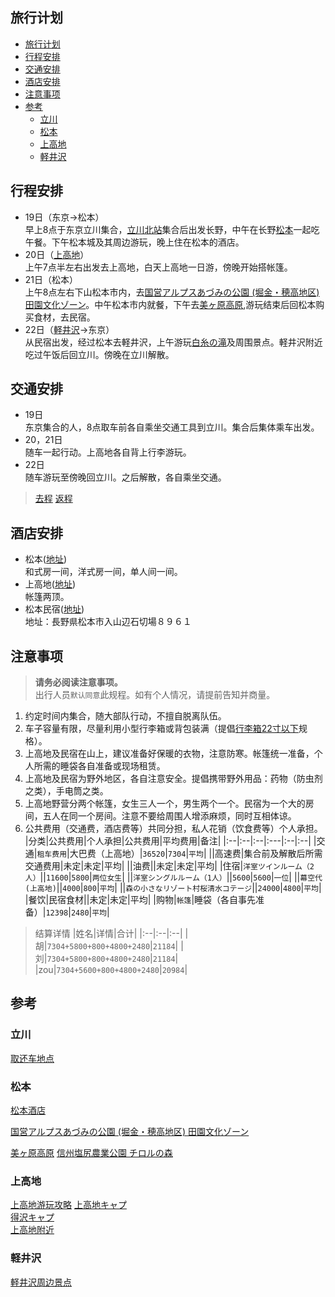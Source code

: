 ## 旅行计划
- [旅行计划](#旅行计划)
- [行程安排](#行程安排)
- [交通安排](#交通安排)
- [酒店安排](#酒店安排)
- [注意事项](#注意事项)
- [参考](#参考)
  - [立川](#立川)
  - [松本](#松本)
  - [上高地](#上高地)
  - [軽井沢](#軽井沢)

## 行程安排
* 19日（东京→松本）  
早上8点于东京立川集合，[立川北站](https://www.google.co.jp/maps/place/%E7%AB%8B%E5%B7%9D%E5%8C%97%E9%A7%85/@35.6995099,139.4102455,17z/data=!3m1!4b1!4m5!3m4!1s0x6018e1709ece8c7b:0xd8dd17123efdebd2!8m2!3d35.6995056!4d139.4124342?hl=ja)集合后出发长野，中午在长野[松本](https://www.google.co.jp/maps/place/%E9%95%B7%E9%87%8E%E7%9C%8C%E6%9D%BE%E6%9C%AC%E5%B8%82/@36.1948072,137.560597,10z/data=!3m1!4b1!4m5!3m4!1s0x601d1400e84368c7:0xcb8d6d363210cddd!8m2!3d36.2380434!4d137.9719897?hl=ja)一起吃午餐。下午松本城及其周边游玩，晚上住在松本的酒店。
* 20日（[上高地](https://www.google.co.jp/maps/place/%E4%B8%8A%E9%AB%98%E5%9C%B0/@36.2519555,137.6505701,14.75z/data=!4m5!3m4!1s0x601d0e9010f1c50b:0x9a6e421faf5c3807!8m2!3d36.2513203!4d137.653235?hl=ja)）  
上午7点半左右出发去上高地，白天上高地一日游，傍晚开始搭帐篷。 
* 21日（松本）  
上午8点左右下山松本市内，去[国営アルプスあづみの公園 (堀金・穂高地区) 田園文化ゾーン](https://www.google.co.jp/maps/place/%E5%9B%BD%E5%96%B6%E3%82%A2%E3%83%AB%E3%83%97%E3%82%B9%E3%81%82%E3%81%A5%E3%81%BF%E3%81%AE%E5%85%AC%E5%9C%92+(%E5%A0%80%E9%87%91%E3%83%BB%E7%A9%82%E9%AB%98%E5%9C%B0%E5%8C%BA)+%E7%94%B0%E5%9C%92%E6%96%87%E5%8C%96%E3%82%BE%E3%83%BC%E3%83%B3/@36.1950204,138.3419472,9.5z/data=!4m15!1m9!2m8!1z6Kaz5YWJ5Zyw!3m6!1z6Kaz5YWJ5Zyw!2z44CSMzkwLTA4NzMg6ZW36YeO55yM5p2-5pys5biC5Li444Gu5YaF77yU4oiS77yRIOWbveWunSDmnb7mnKzln44!3s0x601d0e850a9a5999:0x902d0e20fabcf654!4m2!1d137.9688674!2d36.238653!3m4!1s0x601d6b8a6421ca9f:0xd71f73df92b90897!8m2!3d36.3152289!4d137.8432703?hl=ja)。中午松本市内就餐，下午去[美ヶ原高原](https://www.google.co.jp/maps/place/%E7%BE%8E%E3%83%B6%E5%8E%9F%E9%AB%98%E5%8E%9F/@36.2152506,138.1282962,13.75z/data=!4m15!1m9!2m8!1z6Kaz5YWJ5Zyw!3m6!1z6Kaz5YWJ5Zyw!2z44CSMzkwLTAyMjIg6ZW36YeO55yM5p2-5pys5biC5aSn5a2X5YWl5bGx6L6677yY77yZ77yW77yRIOajruOBruWwj-OBleOBquODquOCvuODvOODiOadkSDmoZzmuIXmsLTjgrPjg4bjg7zjgrg!3s0x601da81b266f68b7:0x47bfe888d3a1c064!4m2!1d138.0872016!2d36.2158845!3m4!1s0x0:0x5d81271d1bed201!8m2!3d36.2225861!4d138.1205142?hl=ja),游玩结束后回松本购买食材，去民宿。
* 22日（[軽井沢](https://www.google.co.jp/maps/place/%E9%95%B7%E9%87%8E%E7%9C%8C%E5%8C%97%E4%BD%90%E4%B9%85%E9%83%A1%E8%BB%BD%E4%BA%95%E6%B2%A2%E7%94%BA/@36.3515073,138.5122571,12z/data=!3m1!4b1!4m5!3m4!1s0x601dd23c3fc1a393:0x99118f4883da71f9!8m2!3d36.3483927!4d138.5970297?hl=ja)→东京）  
从民宿出发，经过松本去軽井沢，上午游玩[白糸の滝](https://www.google.co.jp/maps/place/%E7%99%BD%E7%B3%B8%E3%81%AE%E6%BB%9D/@36.3715527,138.5583993,12.75z/data=!4m13!1m7!3m6!1s0x601dd23c3fc1a393:0x99118f4883da71f9!2z6ZW36YeO55yM5YyX5L2Q5LmF6YOh6Lu95LqV5rKi55S6!3b1!8m2!3d36.3483927!4d138.5970297!3m4!1s0x0:0xbddaade888287ab2!8m2!3d36.4103002!4d138.5925078?hl=ja)及周围景点。軽井沢附近吃过午饭后回立川。傍晚在立川解散。

## 交通安排
* 19日   
东京集合的人，8点取车前各自乘坐交通工具到立川。集合后集体乘车出发。  
* 20，21日  
随车一起行动。上高地各自背上行李游玩。  
* 22日  
随车游玩至傍晚回立川。之后解散，各自乘坐交通。  
> [去程](https://www.google.co.jp/maps/dir/%E6%9D%BE%E6%9C%AC/%E3%80%92196-0015+%E6%9D%B1%E4%BA%AC%E9%83%BD%E6%98%AD%E5%B3%B6%E5%B8%82%E6%98%AD%E5%92%8C%E7%94%BA%EF%BC%91%E4%B8%81%E7%9B%AE%EF%BC%93%E2%88%92%EF%BC%91%EF%BC%93+%E6%97%A5%E6%96%B0%E5%95%86%E4%BA%8B%EF%BC%88%E6%A0%AA%EF%BC%89+Dr.Drive%E3%82%BB%E3%83%AB%E3%83%95%E6%98%AD%E5%B3%B6SS/@36.251269,138.4025611,9.5z/data=!4m14!4m13!1m5!1m1!1s0x601d1400e84368c7:0xcb8d6d363210cddd!2m2!1d137.9719897!2d36.2380434!1m5!1m1!1s0x6018e02afc1a4dbb:0x1c8f009a000025d7!2m2!1d139.367588!2d35.7102695!3e0?hl=ja) 
> [返程](https://www.google.co.jp/maps/dir/%E6%9D%BE%E6%9C%AC/%E3%80%92196-0015+%E6%9D%B1%E4%BA%AC%E9%83%BD%E6%98%AD%E5%B3%B6%E5%B8%82%E6%98%AD%E5%92%8C%E7%94%BA%EF%BC%91%E4%B8%81%E7%9B%AE%EF%BC%93%E2%88%92%EF%BC%91%EF%BC%93+%E6%97%A5%E6%96%B0%E5%95%86%E4%BA%8B%EF%BC%88%E6%A0%AA%EF%BC%89+Dr.Drive%E3%82%BB%E3%83%AB%E3%83%95%E6%98%AD%E5%B3%B6SS/@36.251269,138.4025611,9.5z/data=!4m15!4m14!1m5!1m1!1s0x601d1400e84368c7:0xcb8d6d363210cddd!2m2!1d137.9719897!2d36.2380434!1m5!1m1!1s0x6018e02afc1a4dbb:0x1c8f009a000025d7!2m2!1d139.367588!2d35.7102695!3e0!5i1?hl=ja)

## 酒店安排
* 松本([地址](https://www.google.co.jp/maps/place/%E9%95%B7%E9%87%8E%E7%9C%8C%E6%9D%BE%E6%9C%AC%E5%B8%82/@36.1948072,137.560597,10z/data=!3m1!4b1!4m5!3m4!1s0x601d1400e84368c7:0xcb8d6d363210cddd!8m2!3d36.2380434!4d137.9719897?hl=ja))    
和式房一间，洋式房一间，单人间一间。
* 上高地([地址](https://www.google.co.jp/maps/place/%E4%B8%8A%E9%AB%98%E5%9C%B0/@36.2519555,137.6505701,14.75z/data=!4m5!3m4!1s0x601d0e9010f1c50b:0x9a6e421faf5c3807!8m2!3d36.2513203!4d137.653235?hl=ja))   
帐篷两顶。  
* 松本民宿([地址](https://www.jalan.net/uw/uwp3200/uww3201init.do?callbackHistFlg=1&contHideFlg=1&stayYear=2020&stayMonth=9&stayDay=21&stayCount=1&roomCount=1&adultNum=5&rootCd=7701&distCd=01&yadNo=356050&smlCd=162205&roomCrack=500000&screenId=UWW3101&planCd=02226037&roomTypeCd=0107796&planListNumPlan=10_1_0&groupBookingFlg=))   
地址：長野県松本市入山辺石切場８９６１   


## 注意事项
> **请务必阅读注意事项。**   
> 出行人员`默认同意`此规程。如有个人情况，请提前告知并商量。
1. 约定时间内集合，随大部队行动，不擅自脱离队伍。
2. 车子容量有限，尽量利用小型行李箱或背包装满（提倡[行李箱22寸以下](https://zhidao.baidu.com/question/814719598504579012)规格）。
3. 上高地及民宿在山上，建议准备好保暖的衣物，注意防寒。帐篷统一准备，个人所需的睡袋各自准备或现场租赁。
4. 上高地及民宿为野外地区，各自注意安全。提倡携带野外用品：药物（防虫剂之类），手电筒之类。
5. 上高地野营分两个帐篷，女生三人一个，男生两个一个。民宿为一个大的房间，五人在同一个房间。注意不要给周围人增添麻烦，同时互相体谅。
6. 公共费用（交通费，酒店费等）共同分担，私人花销（饮食费等）个人承担。
   |分类|公共费用|个人承担|公共费用|平均费用|备注|
   |:--|:--|:--|:---|:--|:--|
   |交通|```租车费用```|大巴费（上高地）|```36520```|```7304```|```平均```|
   ||高速费|集合前及解散后所需交通费用|未定|未定|平均|
   ||油费||未定|未定|平均|
   |住宿|```洋室ツインルーム（2人）```||```11600```|```5800```|```两位女生```|
   ||```洋室シングルルーム（1人）```||```5600```|```5600```|```一位```|
   ||```幕空代(上高地)```||```4000```|```800```|```平均```|
   ||```森の小さなリゾート村桜清水コテージ```||```24000```|```4800```|```平均```|
   |餐饮|民宿食材||未定|未定|平均|
   |购物|```帐篷```|睡袋（各自事先准备）|```12398```|```2480```|```平均```|  
> 结算详情
>   |姓名|详情|合计|
>  |:--|:--|:--|
>   |胡|```7304+5800+800+4800+2480```|```21184```|
>  |刘|```7304+5800+800+4800+2480```|```21184```|
>   |zou|```7304+5600+800+4800+2480```|```20984```|

## 参考
### 立川
[取还车地点](https://sasp.mapion.co.jp/b/nrs/info/512712/?poi_code=512712)
### 松本
[松本酒店](https://www.jalan.net/yad336984/?screenId=UWW3101&stayCount=1&yadNo=336984&maxPrice=999999&rootCd=04&smlCd=162202&distCd=01&minPrice=0&yadoDetailMode=1&stayYear=2020&stayMonth=9&stayDay=19&callbackHistFlg=1&roomCount=1&adultNum=2&roomCrack=200000)　　 

[国営アルプスあづみの公園 (堀金・穂高地区) 田園文化ゾーン](https://www.google.co.jp/maps/place/%E5%9B%BD%E5%96%B6%E3%82%A2%E3%83%AB%E3%83%97%E3%82%B9%E3%81%82%E3%81%A5%E3%81%BF%E3%81%AE%E5%85%AC%E5%9C%92+(%E5%A0%80%E9%87%91%E3%83%BB%E7%A9%82%E9%AB%98%E5%9C%B0%E5%8C%BA)+%E7%94%B0%E5%9C%92%E6%96%87%E5%8C%96%E3%82%BE%E3%83%BC%E3%83%B3/@36.1950204,138.3419472,9.5z/data=!4m15!1m9!2m8!1z6Kaz5YWJ5Zyw!3m6!1z6Kaz5YWJ5Zyw!2z44CSMzkwLTA4NzMg6ZW36YeO55yM5p2-5pys5biC5Li444Gu5YaF77yU4oiS77yRIOWbveWunSDmnb7mnKzln44!3s0x601d0e850a9a5999:0x902d0e20fabcf654!4m2!1d137.9688674!2d36.238653!3m4!1s0x601d6b8a6421ca9f:0xd71f73df92b90897!8m2!3d36.3152289!4d137.8432703?hl=ja)　　　

[美ヶ原高原](https://www.google.co.jp/maps/place/%E7%BE%8E%E3%83%B6%E5%8E%9F%E9%AB%98%E5%8E%9F/@36.2152506,138.1282962,13.75z/data=!4m15!1m9!2m8!1z6Kaz5YWJ5Zyw!3m6!1z6Kaz5YWJ5Zyw!2z44CSMzkwLTAyMjIg6ZW36YeO55yM5p2-5pys5biC5aSn5a2X5YWl5bGx6L6677yY77yZ77yW77yRIOajruOBruWwj-OBleOBquODquOCvuODvOODiOadkSDmoZzmuIXmsLTjgrPjg4bjg7zjgrg!3s0x601da81b266f68b7:0x47bfe888d3a1c064!4m2!1d138.0872016!2d36.2158845!3m4!1s0x0:0x5d81271d1bed201!8m2!3d36.2225861!4d138.1205142?hl=ja)
[信州塩尻農業公園 チロルの森](http://www.tirol.gr.jp/)
### 上高地
[上高地游玩攻略](https://chubu.letsgojp.com/archives/412709/)
[上高地キャプ](https://www.kamikochi.or.jp/enjoy/campsites)   
[得沢キャプ](https://www.tokusawaen.com/campsite.html)   
[上高地附近](http://www.azumino-koen.jp/horigane_hotaka/)
### 軽井沢
[軽井沢周边景点](https://www.google.co.jp/maps/search/%E8%A6%B3%E5%85%89%E5%9C%B0/@36.3475638,138.5696926,12.25z/data=!4m8!2m7!3m6!1z6Kaz5YWJ5Zyw!2z44CSMzg5LTAxMTEg6ZW36YeO55yM5YyX5L2Q5LmF6YOh6Lu95LqV5rKi55S65aSn5a2X6ZW35YCJ5bCP54CsIOeZveezuOOBrua7nQ!3s0x601dd8a5693d8b15:0xbddaade888287ab2!4m2!1d138.5925141!2d36.4103012?hl=ja)
